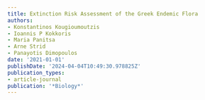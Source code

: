 ```yaml
---
title: Extinction Risk Assessment of the Greek Endemic Flora
authors:
- Konstantinos Kougioumoutzis
- Ioannis P Kokkoris
- Maria Panitsa
- Arne Strid
- Panayotis Dimopoulos
date: '2021-01-01'
publishDate: '2024-04-04T10:49:30.978825Z'
publication_types:
- article-journal
publication: '*Biology*'
---
```

